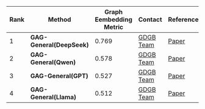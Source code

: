 |Rank|Method|Graph Eembedding Metric|Contact|References|Date|
|--|--|--|--|--|--|
|1|**GAG-General(DeepSeek)**|0.769|[GDGB Team](peng_jie@ruc.edu.cn)|[Paper]()|06.03.2025|
|2|**GAG-General(Qwen)**|0.578|[GDGB Team](peng_jie@ruc.edu.cn)|[Paper]()|06.03.2025|
|3|**GAG-General(GPT)**|0.527|[GDGB Team](peng_jie@ruc.edu.cn)|[Paper]()|06.03.2025|
|4|**GAG-General(Llama)**|0.512|[GDGB Team](peng_jie@ruc.edu.cn)|[Paper]()|06.03.2025|
